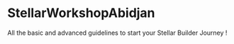 # StellarWorkshopAbidjan

All the basic and advanced guidelines to start your Stellar Builder Journey !
